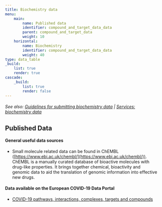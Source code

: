 ```yaml
---
title: Biochemistry data
menu:
    main:
        name: Published data
        identifier: compound_and_target_data_data
        parent: compound_and_target_data
        weight: 10
    horizontal:
        name: Biochemistry
        identifier: compound_and_target_data_data
        weight: 40
type: data_table
_build:
    list: true
    render: true
cascade:
    _build:
        list: true
        render: false  
---
```

###### See also: [Guidelines for submitting biochemistry data](../guidelines) | [Services: biochemistry data](../services)

## Published Data

#### General useful data sources

* Small molecule related data can be found in ChEMBL ([https://www.ebi.ac.uk/chembl/](https://www.ebi.ac.uk/chembl/)). ChEMBL is a manually curated database of bioactive molecules with drug-like properties. It brings together chemical, bioactivity and genomic data to aid the translation of genomic information into effective new drugs.

#### Data available on the European COVID-19 Data Portal

* [COVID-19 pathways, interactions, complexes, targets and compounds](https://www.covid19dataportal.org/biochemistry?db=biochemistry)
